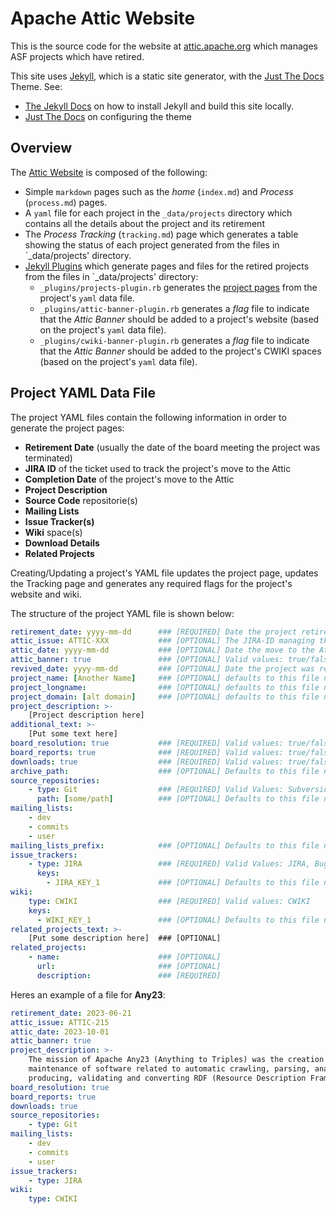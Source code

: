 <!--
#
# Licensed to the Apache Software Foundation (ASF) under one or more
# contributor license agreements.  See the NOTICE file distributed with
# this work for additional information regarding copyright ownership.
# The ASF licenses this file to You under the Apache License, Version 2.0
# (the "License"); you may not use this file except in compliance with
# the License.  You may obtain a copy of the License at
#
#     http://www.apache.org/licenses/LICENSE-2.0
#
# Unless required by applicable law or agreed to in writing, software
# distributed under the License is distributed on an "AS IS" BASIS,
# WITHOUT WARRANTIES OR CONDITIONS OF ANY KIND, either express or implied.
# See the License for the specific language governing permissions and
# limitations under the License.
#
-->

# Apache Attic Website

This is the source code for the website at [attic.apache.org](https://attic.apache.org)
which manages ASF projects which have retired.

This site uses [Jekyll](https://github.com/jekyll/jekyll), which is a static site generator,
with the [Just The Docs](https://just-the-docs.github.io/just-the-docs/) Theme. See:
 - [The Jekyll Docs](https://jekyllrb.com/docs/) on how to install Jekyll and build this
site locally.
 - [Just The Docs](https://just-the-docs.github.io/just-the-docs/) on configuring the theme

## Overview

The [Attic Website](https://attic.apache.org) is composed of the following:

  - Simple `markdown` pages such as the _home_ (`index.md`) and _Process_ (`process.md`) pages.
  - A `yaml` file for each project in the `_data/projects` directory which contains all the
    details about the project and its retirement
  - The _Process Tracking_ (`tracking.md`) page which generates a table showing the status of each
    project generated from the files in `_data/projects' directory.
  - [Jekyll Plugins](https://jekyllrb.com/docs/plugins/) which generate pages and files for the
    retired projects from the files in `_data/projects' directory:
    - `_plugins/projects-plugin.rb` generates the [project pages](https://attic.apache.org/projects/)
      from the project's `yaml` data file.
    - `_plugins/attic-banner-plugin.rb` generates a _flag_ file to indicate that the _Attic Banner_
      should be added to a project's website (based on the project's `yaml` data file).
    - `_plugins/cwiki-banner-plugin.rb` generates a _flag_ file to indicate that the _Attic Banner_
      should be added to the project's CWIKI spaces (based on the project's `yaml` data file).

## Project YAML Data File

The project YAML files contain the following information in order to generate the project pages:
  - **Retirement Date** (usually the date of the board meeting the project was terminated)
  - **JIRA ID** of the ticket used to track the project's move to the Attic
  - **Completion Date** of the project's move to the Attic
  - **Project Description**
  - **Source Code** repositorie(s)
  - **Mailing Lists**
  - **Issue Tracker(s)**
  - **Wiki** space(s)
  - **Download Details**
  - **Related Projects**

Creating/Updating a project's YAML file updates the project page, updates the Tracking page
and generates any required flags for the project's website and wiki.

The structure of the project YAML file is shown below:

```yaml
retirement_date: yyyy-mm-dd      ### [REQUIRED] Date the project retired (date of board meeting)
attic_issue: ATTIC-XXX           ### [OPTIONAL] The JIRA-ID managing the projects retirement
attic_date: yyyy-mm-dd           ### [OPTIONAL] Date the move to the Attic was completed
attic_banner: true               ### [OPTIONAL] Valid values: true/false (should banner be generated, normally true)
revived_date: yyyy-mm-dd         ### [OPTIONAL] Date the project was revived - moved out of the Attic
project_name: [Another Name]     ### [OPTIONAL] defaults to this file name
project_longname:                ### [OPTIONAL] defaults to this file name
project_domain: [alt domain]     ### [OPTIONAL] defaults to this file name + ".apache.org"
project_description: >-
    [Project description here]
additional_text: >-
    [Put some text here]
board_resolution: true           ### [REQUIRED] Valid values: true/false (link to board minutes from retirement date?)
board_reports: true              ### [REQUIRED] Valid values: true/false (include Board Reports section?)
downloads: true                  ### [REQUIRED] Valid values: true/false (include Downloads section?)
archive_path:                    ### [OPTIONAL] Defaults to this file name
source_repositories:
    - type: Git                  ### [REQUIRED] Valid Values: Subversion, Git (may have both)
      path: [some/path]          ### [OPTIONAL] Defaults to this file name
mailing_lists:
    - dev
    - commits
    - user
mailing_lists_prefix:            ### [OPTIONAL] Defaults to this file name
issue_trackers:
    - type: JIRA                 ### [REQUIRED] Valid Values: JIRA, Bugzilla
      keys:
        - JIRA_KEY_1             ### [OPTIONAL] Defaults to this file name
wiki:
    type: CWIKI                  ### [REQUIRED] Valid values: CWIKI
    keys:
      - WIKI_KEY_1               ### [OPTIONAL] Defaults to this file name
related_projects_text: >-
    [Put some description here]  ### [OPTIONAL]
related_projects:
    - name:                      ### [OPTIONAL]
      url:                       ### [OPTIONAL]
      description:               ### [REQUIRED]

```

Heres an example of a file for **Any23**:

```yaml
retirement_date: 2023-06-21
attic_issue: ATTIC-215
attic_date: 2023-10-01
attic_banner: true 
project_description: >-
    The mission of Apache Any23 (Anything to Triples) was the creation and
    maintenance of software related to automatic crawling, parsing, analyzing,
    producing, validating and converting RDF (Resource Description Framework) data.
board_resolution: true
board_reports: true
downloads: true
source_repositories:
    - type: Git
mailing_lists:
    - dev
    - commits
    - user
issue_trackers:
    - type: JIRA
wiki:
    type: CWIKI

```
